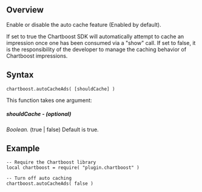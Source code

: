 ## Overview

Enable or disable the auto cache feature (Enabled by default).  

If set to true the Chartboost SDK will automatically attempt to cache an impression
once one has been consumed via a "show" call.  If set to false, it is the responsibility of the developer to manage the caching behavior of Chartboost impressions.

## Syntax

`````
chartboost.autoCacheAds( [shouldCache] )
`````

This function takes one argument:

##### shouldCache - (optional)

*Boolean.*   (true | false) Default is true.


## Example

```
-- Require the Chartboost library
local chartboost = require( "plugin.chartboost" )

-- Turn off auto caching
chartboost.autoCacheAds( false )

```

